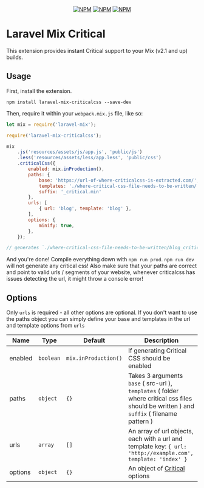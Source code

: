 <p align="center">
<a href="https://www.npmjs.com/package/laravel-mix-criticalcss"><img src="https://img.shields.io/npm/v/laravel-mix-criticalcss.svg" alt="NPM"></a>
<a href="https://npmcharts.com/compare/laravel-mix-criticalcss?minimal=true"><img src="https://img.shields.io/npm/dt/laravel-mix-criticalcss.svg" alt="NPM"></a>
<a href="https://www.npmjs.com/package/laravel-mix-criticalcss"><img src="https://img.shields.io/npm/l/laravel-mix-criticalcss.svg" alt="NPM"></a>
</p>

# Laravel Mix Critical

This extension provides instant Critical support to your Mix (v2.1 and up) builds.

## Usage

First, install the extension.

```
npm install laravel-mix-criticalcss --save-dev
```

Then, require it within your `webpack.mix.js` file, like so:

```js
let mix = require('laravel-mix');

require('laravel-mix-criticalcss');

mix
    .js('resources/assets/js/app.js', 'public/js')
    .less('resources/assets/less/app.less', 'public/css')
    .criticalCss({
        enabled: mix.inProduction(),
        paths: {
            base: 'https://url-of-where-criticalcss-is-extracted.com/',
            templates: './where-critical-css-file-needs-to-be-written/',
            suffix: '_critical.min'
        },
        urls: [
            { url: 'blog', template: 'blog' },
        ],
        options: {
            minify: true,
        },
    });

// generates `./where-critical-css-file-needs-to-be-written/blog_critical.min.css`
```

And you're done! Compile everything down with `npm run prod`. `npm run dev` will not generate any critical css! Also make sure that your paths are correct and point to valid urls / segments of your website, whenever criticalcss has issues detecting the url, it might throw a console error!

## Options
Only `urls` is required - all other options are optional. If you don't want to use the paths object you can simply define your base and templates in the url and template options from `urls`

| Name             | Type               | Default              | Description   |
| ---------------- | ------------------ | -------------------- |-------------  |
| enabled          | `boolean`          | `mix.inProduction()` | If generating Critical CSS should be enabled |
| paths            | `object`           | `{}`                 | Takes 3 arguments `base` ( src-url ), `templates` ( folder where critical css files should be written ) and `suffix` ( filename pattern )
| urls             | `array`            | `[]`                 | An array of url objects, each with a url and template key: `{ url: 'http://example.com', template: 'index' }` |
| options          | `object`           | `{}`                 | An object of [Critical](https://github.com/addyosmani/critical#options) options |
